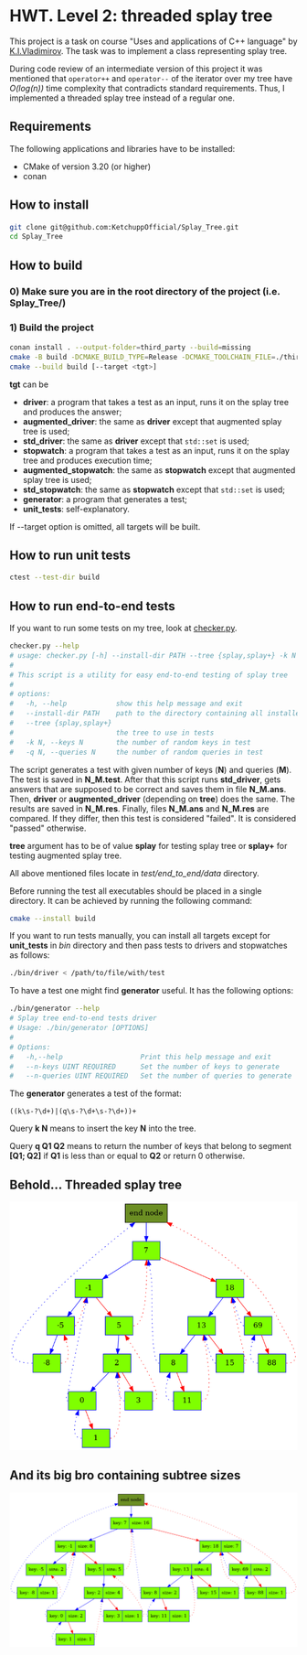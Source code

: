 # HWT. Level 2: threaded splay tree

This project is a task on course "Uses and applications of C++ language" by
[K.I.Vladimirov](https://github.com/tilir). The task was to implement a class representing splay
tree.

During code review of an intermediate version of this project it was mentioned that `operator++`
and `operator--` of the iterator over my tree have *O(log(n))* time complexity that contradicts
standard requirements. Thus, I implemented a threaded splay tree instead of a regular one.

## Requirements

The following applications and libraries have to be installed:

- CMake of version 3.20 (or higher)
- conan

## How to install

```bash
git clone git@github.com:KetchuppOfficial/Splay_Tree.git
cd Splay_Tree
```

## How to build

### 0) Make sure you are in the root directory of the project (i.e. Splay_Tree/)

### 1) Build the project

```bash
conan install . --output-folder=third_party --build=missing
cmake -B build -DCMAKE_BUILD_TYPE=Release -DCMAKE_TOOLCHAIN_FILE=./third_party/conan_toolchain.cmake
cmake --build build [--target <tgt>]
```

**tgt** can be

- **driver**: a program that takes a test as an input, runs it on the splay tree and produces the
              answer;
- **augmented_driver**: the same as **driver** except that augmented splay tree is used;
- **std_driver**: the same as **driver** except that `std::set` is used;
- **stopwatch**: a program that takes a test as an input, runs it on the splay tree and produces
                 execution time;
- **augmented_stopwatch**: the same as **stopwatch** except that augmented splay tree is used;
- **std_stopwatch**: the same as **stopwatch** except that `std::set` is used;
- **generator**: a program that generates a test;
- **unit_tests**: self-explanatory.

If --target option is omitted, all targets will be built.

## How to run unit tests

```bash
ctest --test-dir build
```

## How to run end-to-end tests

If you want to run some tests on my tree, look at [checker.py](/test/end_to_end/checker.py).

```bash
checker.py --help
# usage: checker.py [-h] --install-dir PATH --tree {splay,splay+} -k N -q N
#
# This script is a utility for easy end-to-end testing of splay tree
#
# options:
#   -h, --help            show this help message and exit
#   --install-dir PATH    path to the directory containing all installed executables produced by the build system
#   --tree {splay,splay+}
#                         the tree to use in tests
#   -k N, --keys N        the number of random keys in test
#   -q N, --queries N     the number of random queries in test
```

The script generates a test with given number of keys (**N**) and queries (**M**). The test is saved
in **N_M.test**. After that this script runs **std_driver**, gets answers that are supposed to be
correct and saves them in file **N_M.ans**. Then, **driver** or **augmented_driver** (depending on
**tree**) does the same. The results are saved in **N_M.res**. Finally, files **N_M.ans** and
**N_M.res** are compared. If they differ, then this test is considered "failed". It is considered
"passed" otherwise.

**tree** argument has to be of value **splay** for testing splay tree or **splay+** for testing
augmented splay tree.

All above mentioned files locate in *test/end_to_end/data* directory.

Before running the test all executables should be placed in a single directory. It can be achieved by
running the following command:

```bash
cmake --install build
```

If you want to run tests manually, you can install all targets except for **unit_tests** in *bin*
directory and then pass tests to drivers and stopwatches as follows:

```bash
./bin/driver < /path/to/file/with/test
```

To have a test one might find **generator** useful. It has the following options:

```bash
./bin/generator --help
# Splay tree end-to-end tests driver
# Usage: ./bin/generator [OPTIONS]
#
# Options:
#   -h,--help                   Print this help message and exit
#   --n-keys UINT REQUIRED      Set the number of keys to generate
#   --n-queries UINT REQUIRED   Set the number of queries to generate
```

The **generator** generates a test of the format:

```
((k\s-?\d+)|(q\s-?\d+\s-?\d+))+
```

Query **k N** means to insert the key **N** into the tree.

Query **q Q1 Q2** means to return the number of keys that belong to segment **[Q1; Q2]** if
**Q1** is less than or equal to **Q2** or return 0 otherwise.

## Behold... Threaded splay tree

![dump](/images/splay_tree.png)

## And its big bro containing subtree sizes

![dump](/images/augmented_splay_tree.png)
